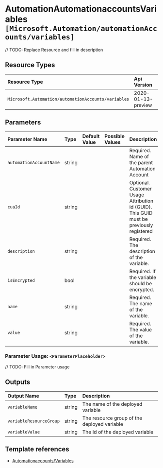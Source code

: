 # AutomationAutomationaccountsVariables `[Microsoft.Automation/automationAccounts/variables]`

// TODO: Replace Resource and fill in description

## Resource Types

| Resource Type | Api Version |
| :-- | :-- |
| `Microsoft.Automation/automationAccounts/variables` | 2020-01-13-preview |

## Parameters

| Parameter Name | Type | Default Value | Possible Values | Description |
| :-- | :-- | :-- | :-- | :-- |
| `automationAccountName` | string |  |  | Required. Name of the parent Automation Account |
| `cuaId` | string |  |  | Optional. Customer Usage Attribution id (GUID). This GUID must be previously registered |
| `description` | string |  |  | Required. The description of the variable. |
| `isEncrypted` | bool |  |  | Required. If the variable should be encrypted. |
| `name` | string |  |  | Required. The name of the variable. |
| `value` | string |  |  | Required. The value of the variable. |

### Parameter Usage: `<ParameterPlaceholder>`

// TODO: Fill in Parameter usage

## Outputs

| Output Name | Type | Description |
| :-- | :-- | :-- |
| `variableName` | string | The name of the deployed variable |
| `variableResourceGroup` | string | The resource group of the deployed variable |
| `variableValue` | string | The Id of the deployed variable |

## Template references

- [Automationaccounts/Variables](https://docs.microsoft.com/en-us/azure/templates/Microsoft.Automation/2020-01-13-preview/automationAccounts/variables)
